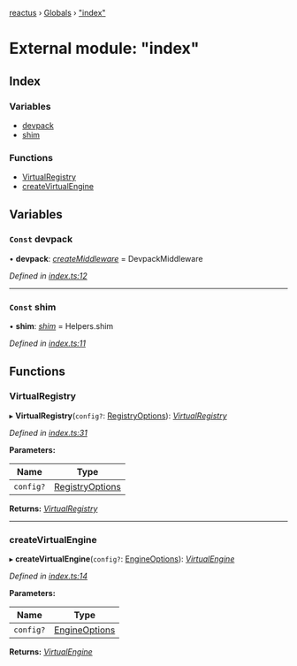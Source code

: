 [reactus](../README.md) › [Globals](../globals.md) › ["index"](_index_.md)

# External module: "index"

## Index

### Variables

* [devpack](_index_.md#const-devpack)
* [shim](_index_.md#const-shim)

### Functions

* [VirtualRegistry](_index_.md#virtualregistry)
* [createVirtualEngine](_index_.md#createvirtualengine)

## Variables

### `Const` devpack

• **devpack**: *[createMiddleware](_devpackmiddleware_.md#createmiddleware)* =  DevpackMiddleware

*Defined in [index.ts:12](https://github.com/Openovate/reactus/blob/97dd666/src/index.ts#L12)*

___

### `Const` shim

• **shim**: *[shim](../classes/_helpers_.helpers.md#static-shim)* =  Helpers.shim

*Defined in [index.ts:11](https://github.com/Openovate/reactus/blob/97dd666/src/index.ts#L11)*

## Functions

###  VirtualRegistry

▸ **VirtualRegistry**(`config?`: [RegistryOptions](../interfaces/_virtualregistry_.registryoptions.md)): *[VirtualRegistry](../classes/_virtualregistry_.virtualregistry.md)*

*Defined in [index.ts:31](https://github.com/Openovate/reactus/blob/97dd666/src/index.ts#L31)*

**Parameters:**

Name | Type |
------ | ------ |
`config?` | [RegistryOptions](../interfaces/_virtualregistry_.registryoptions.md) |

**Returns:** *[VirtualRegistry](../classes/_virtualregistry_.virtualregistry.md)*

___

###  createVirtualEngine

▸ **createVirtualEngine**(`config?`: [EngineOptions](../interfaces/_virtualengine_.engineoptions.md)): *[VirtualEngine](../classes/_virtualengine_.virtualengine.md)*

*Defined in [index.ts:14](https://github.com/Openovate/reactus/blob/97dd666/src/index.ts#L14)*

**Parameters:**

Name | Type |
------ | ------ |
`config?` | [EngineOptions](../interfaces/_virtualengine_.engineoptions.md) |

**Returns:** *[VirtualEngine](../classes/_virtualengine_.virtualengine.md)*
